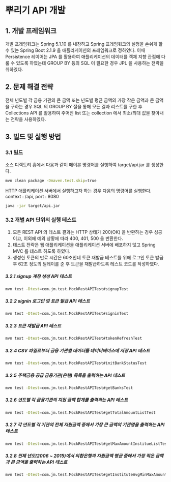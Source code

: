 # 뿌리기 API 개발

## 1. 개발 프레임워크
개발 프레임워크는 Spring 5.1.10 를 내장하고 Spring 프레임워크의 설정을 손쉬게 할 수 있는 Spring Boot 2.1.9 을 애플리케이션의 프레임워크로 정하였다.
이때 Persistence 레이어는 JPA 를 활용하여 애플리케이션의 데이터를 객체 지향 관점에 다룰 수 있도록 하였는데 GROUP BY 등의 SQL 이 필요한 경우 JPL 을 사용하는 전략을 취하였다.

## 2. 문제 해결 전략
전체 년도별 각 금융 기관의 큰 금액 또는 년도별 평균 금액의 가장 작은 금액과 큰 금액을 구하는 경우 SQL 의 GROUP BY 절을 통해 모든 결과 리스트를 구한 후 
Collections API 를 활용하여 주어진 list 또는 collection 에서 최소/최대 값을 찾아내는 전략을 사용하였다.

## 3. 빌드 및 실행 방법
### 3.1 빌드
소스 디렉토리 홈에서 다음과 같이 메이븐 명령어를 실행하여 target/api.jar 를 생성한다.
```bash
mvn clean package -Dmaven.test.skip=true
```

HTTP 애플리케이션 서버에서 실행하고자 하는 경우 다음의 명령어를 실행한다. context : /api, port : 8080
```bash
java -jar target/api.jar
```

### 3.2 개별 API 단위의 실행 테스트
1. 모든 REST API 의 테스트 결과는 HTTP 상태가 200(OK) 을 반환하는 경우 성공이고, 이외에 예외 상황에 따라 400, 401, 500 을 반환한다.
2. 테스트 전략은 웹 애플리케이션을 애플리케이션 서버에 배포하지 않고 Spring MVC 를 테스트 하도록 하였다.
3. 생성한 토큰의 만료 시간은 60초인데 토큰 재발급 테스트를 위해 로그인 토큰 발급 후 62초 정도의 딜레이를 준 후 토큰을 재발급하도록 테스트 코드를 작성하였다. 

##### 3.2.1 signup 계정 생성 API 테스트
```bash
mvn test -Dtest=com.jm.test.MockRestAPITest#signupTest
```

##### 3.2.2 signin 로그인 및 토큰 발급 API 테스트
```bash
mvn test -Dtest=com.jm.test.MockRestAPITest#signinTest
```

##### 3.2.3 토큰 재발급 API 테스트
```bash
mvn test -Dtest=com.jm.test.MockRestAPITest#tokenRefreshTest
```

##### 3.2.4 CSV 파일로부터 금융 기관별 데이터를 데이터베이스에 저장 API 테스트
```bash
mvn test -Dtest=com.jm.test.MockRestAPITest#initBankStatusTest
```

##### 3.2.5 주택금융 공급 금융기관(은행) 목록을 출력하는 API 테스트
```bash
mvn test -Dtest=com.jm.test.MockRestAPITest#getBanksTest
```

##### 3.2.6 년도별 각 금융기관의 지원 금액 합계를 출력하는 API 테스트
```bash
mvn test -Dtest=com.jm.test.MockRestAPITest#getTotalAmountListTest
```

##### 3.2.7 각 년도별 각 기관의 전체 지원금액 중에서 가장 큰 금액의 기관명을 출력하는 API 테스트
```bash
mvn test -Dtest=com.jm.test.MockRestAPITest#getMaxAmountInstitueListTest
```

##### 3.2.8 전체 년도(2006 ~ 2015)에서 외환은행의 지원금액 평균 중에서 가장 작은 금액과 큰 금액을 출력하는 API 테스트
```bash
mvn test -Dtest=com.jm.test.MockRestAPITest#getInstituteAvgMinMaxAmountTest
```